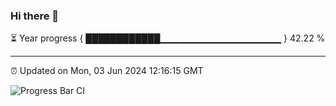 ### Hi there 👋

⏳ Year progress { ████████████▁▁▁▁▁▁▁▁▁▁▁▁▁▁▁▁▁▁ } 42.22 %

---

⏰ Updated on Mon, 03 Jun 2024 12:16:15 GMT

![Progress Bar CI](https://github.com/Shyam-Makwana/GitHub-Actions-Demo/workflows/Progress%20Bar%20CI/badge.svg)
